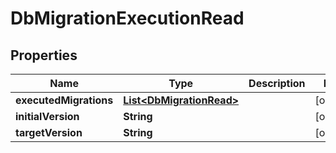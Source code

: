 

# DbMigrationExecutionRead


## Properties

| Name | Type | Description | Notes |
|------------ | ------------- | ------------- | -------------|
|**executedMigrations** | [**List&lt;DbMigrationRead&gt;**](DbMigrationRead.md) |  |  [optional] |
|**initialVersion** | **String** |  |  [optional] |
|**targetVersion** | **String** |  |  [optional] |



